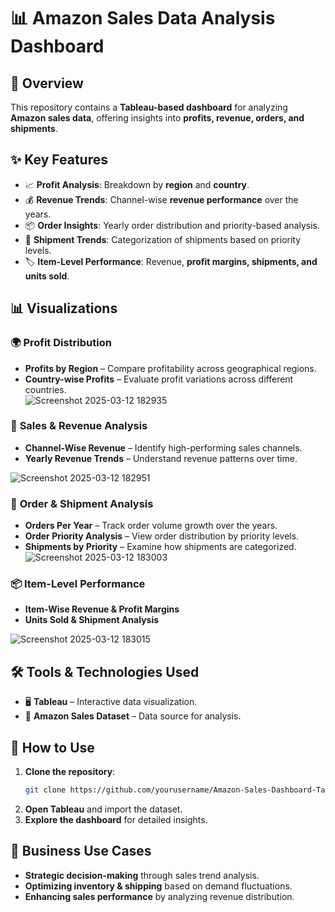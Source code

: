 
# 📊 Amazon Sales Data Analysis Dashboard  

## 📝 Overview  
This repository contains a **Tableau-based dashboard** for analyzing **Amazon sales data**, offering insights into **profits, revenue, orders, and shipments**.  

## ✨ Key Features  
- 📈 **Profit Analysis**: Breakdown by **region** and **country**.  
- 💰 **Revenue Trends**: Channel-wise **revenue performance** over the years.  
- 📦 **Order Insights**: Yearly order distribution and priority-based analysis.  
- 🚚 **Shipment Trends**: Categorization of shipments based on priority levels.  
- 🏷 **Item-Level Performance**: Revenue, **profit margins, shipments, and units sold**.  

## 📊 Visualizations  

### 🌍 **Profit Distribution**  
- **Profits by Region** – Compare profitability across geographical regions.  
- **Country-wise Profits** – Evaluate profit variations across different countries.  
![Screenshot 2025-03-12 182935](https://github.com/user-attachments/assets/3940c26c-6e62-4453-a7f0-1f522c92168b)

### 🛒 **Sales & Revenue Analysis**  
- **Channel-Wise Revenue** – Identify high-performing sales channels.  
- **Yearly Revenue Trends** – Understand revenue patterns over time.  

![Screenshot 2025-03-12 182951](https://github.com/user-attachments/assets/88efe2de-494a-45dd-8398-53ec2b87e381) 

### 📆 **Order & Shipment Analysis**  
- **Orders Per Year** – Track order volume growth over the years.  
- **Order Priority Analysis** – View order distribution by priority levels.  
- **Shipments by Priority** – Examine how shipments are categorized.  
![Screenshot 2025-03-12 183003](https://github.com/user-attachments/assets/f130139b-15a5-43bd-bba1-43600425fa2e)  

### 📦 **Item-Level Performance**  
- **Item-Wise Revenue & Profit Margins**  
- **Units Sold & Shipment Analysis**  

![Screenshot 2025-03-12 183015](https://github.com/user-attachments/assets/3281566e-83f8-4c12-9bc9-97ffe423cdaa)

## 🛠 Tools & Technologies Used  
- 🖥 **Tableau** – Interactive data visualization.  
- 📂 **Amazon Sales Dataset** – Data source for analysis.  

## 🚀 How to Use  
1. **Clone the repository**:  
   ```sh  
   git clone https://github.com/yourusername/Amazon-Sales-Dashboard-Tableau.git  
   ```  
2. **Open Tableau** and import the dataset.  
3. **Explore the dashboard** for detailed insights.  

## 💼 Business Use Cases  
- **Strategic decision-making** through sales trend analysis.  
- **Optimizing inventory & shipping** based on demand fluctuations.  
- **Enhancing sales performance** by analyzing revenue distribution.  










